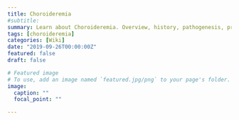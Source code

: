 ```yaml
---
title: Choroideremia 
#subtitle: 
summary: Learn about Choroideremia. Overview, history, pathogenesis, prevalence, etiology, diagnosis, symptoms, examination, treatment and daily management
tags: [choroideremia]
categories: [Wiki]
date: "2019-09-26T00:00:00Z"
featured: false
draft: false

# Featured image
# To use, add an image named `featured.jpg/png` to your page's folder. 
image:
  caption: ""
  focal_point: ""

---
```


